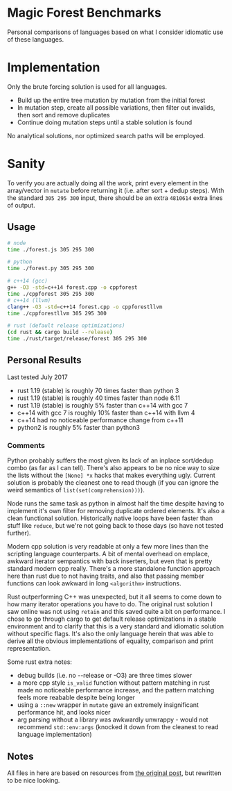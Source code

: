 # Magic Forest Benchmarks
Personal comparisons of languages based on what I consider idiomatic use of these languages.

# Implementation
Only the brute forcing solution is used for all languages.

- Build up the entire tree mutation by mutation from the initial forest
- In mutation step, create all possible variations, then filter out invalids, then sort and remove duplicates
- Continue doing mutation steps until a stable solution is found

No analytical solutions, nor optimized search paths will be employed.

# Sanity
To verify you are actually doing all the work, print every element in the array/vector in `mutate` before returning it (i.e. after sort + dedup steps). With the standard `305 295 300` input, there should be an extra `4810614` extra lines of output.

## Usage

```bash
# node
time ./forest.js 305 295 300

# python
time ./forest.py 305 295 300

# c++14 (gcc)
g++ -O3 -std=c++14 forest.cpp -o cppforest
time ./cppforest 305 295 300
# c++14 (llvm)
clang++ -O3 -std=c++14 forest.cpp -o cppforestllvm
time ./cppforestllvm 305 295 300

# rust (default release optimizations)
(cd rust && cargo build --release)
time ./rust/target/release/forest 305 295 300
```

## Personal Results
Last tested July 2017

- rust 1.19 (stable) is roughly 70 times faster than python 3
- rust 1.19 (stable) is roughly 40 times faster than node 6.11
- rust 1.19 (stable) is roughly 5% faster than c++14 with gcc 7
- c++14 with gcc 7 is roughly 10% faster than c++14 with llvm 4
- c++14 had no noticeable performance change from c++11
- python2 is roughly 5% faster than python3

### Comments
Python probably suffers the most given its lack of an inplace sort/dedup combo (as far as I can tell). There's also appears to be no nice way to size the lists without the `[None] *x` hacks that makes everything ugly. Current solution is probably the cleanest one to read though (if you can ignore the weird semantics of `list(set(comprehension)))`).

Node runs the same task as python in almost half the time despite having to implement it's own filter for removing duplicate ordered elements. It's also a clean functional solution. Historically native loops have been faster than stuff like `reduce`, but we're not going back to those days (so have not tested further).

Modern cpp solution is very readable at only a few more lines than the scripting language counterparts. A bit of mental overhead on emplace, awkward iterator sempantics with back inserters, but even that is pretty standard modern cpp really. There's a more standalone function approach here than rust due to not having traits, and also that passing member functions can look awkward in long `<algorithm>` instructions.

Rust outperforming C++ was unexpected, but it all seems to come down to how many iterator operations you have to do. The original rust solution I saw online was not using `retain` and this saved quite a bit on performance. I chose to go through cargo to get default release optimizations in a stable environment and to clarify that this is a very standard and idiomatic solution without specific flags. It's also the only language herein that was able to derive all the obvious implementations of equality, comparison and print representation.

Some rust extra notes:
- debug builds (i.e. no --release or -O3) are three times slower
- a more cpp style `is_valid` function without pattern matching in rust made no noticeable performance increase, and the pattern matching feels more reabable despite being longer
- using a `::new` wrapper in `mutate` gave an extremely insignificant performance hit, and looks nicer
- arg parsing without a library was awkwardly unwrappy - would not recommend `std::env:args` (knocked it down from the cleanest to read language implementation)

## Notes
All files in here are based on resources from [the original post](http://unriskinsight.blogspot.co.uk/2014/06/fast-functional-goats-lions-and-wolves.html), but rewritten to be nice looking.
